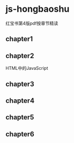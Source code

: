 # js-hongbaoshu
红宝书第4版pdf按章节精读

## chapter1

## chapter2
HTML中的JavaScript

## chapter3

## chapter4
## chapter5

## chapter6